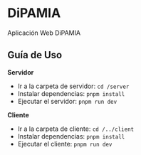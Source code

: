 # DiPAMIA

Aplicación Web DiPAMIA

## Guía de Uso

**Servidor**
- Ir a la carpeta de servidor: ```cd /server```
- Instalar dependencias: ```pnpm install```
- Ejecutar el servidor: ```pnpm run dev```

**Cliente**
- Ir a la carpeta de cliente: ```cd /../client```
- Instalar dependencias: ```pnpm install```
- Ejecutar el cliente: ```pnpm run dev```